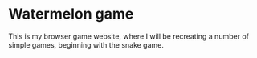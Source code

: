 # Watermelon game
This is my browser game website, where I will be recreating a number of simple games, beginning with the snake game.

